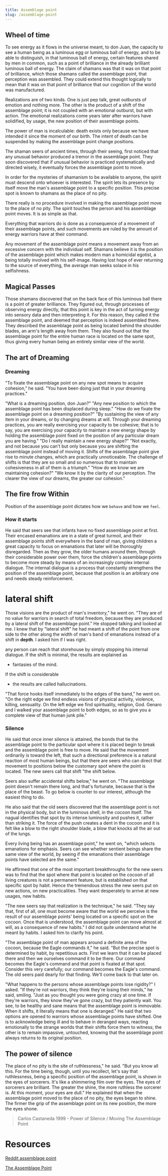 ```yaml
---
title: Assemblage point
slug: /assemblage-point
---
```



## Wheel of time
To see energy as it flows in the universe meant, to don Juan, the capacity to see a human being as a
luminous egg or luminous ball of energy, and to be able to distinguish, in that luminous ball of
energy, certain features shared by men in common, such as a point of brilliance in the already
brilliant luminous ball of energy. The claim of shamans was that it was on that point of brilliance,
which those shamans called the assemblage point, that perception was assembled. They could
extend this thought logically to mean that it was on that point of brilliance that our cognition of the
world was manufactured. 

Realizations are of two kinds. One is just pep talk, great outbursts of emotion and nothing more.
The other is the product of a shift of the assemblage point; it is not coupled with an emotional
outburst, but with action. The emotional realizations come years later after warriors have
solidified, by usage, the new position of their assemblage points.

The power of man is incalculable: death exists only because we have intended it since the moment
of our birth. The intent of death can be suspended by making the assemblage point change
positions.


The shaman seers of ancient times, through their seeing, first noticed that any unusual behavior
produced a tremor in the assemblage point. They soon discovered that if unusual behavior is
practiced systematically and directed wisely, it eventually forces the assemblage point to move.

In order for the mysteries of shamanism to be available to anyone, the spirit must descend onto
whoever is interested. The spirit lets its presence by itself move the man's assemblage point to a
specific position. This precise spot is known to shamans as the place of no pity.

There really is no procedure involved in making the assemblage point move to the place of no pity.
The spirit touches the person and his assemblage point moves. It is as simple as that.

Everything that warriors do is done as a consequence of a movement of their assemblage points,
and such movements are ruled by the amount of energy warriors have at their command.

Any movement of the assemblage point means a movement away from an excessive concern
with the individual self. Shamans believe it is the position of the assemblage point which makes
modern man a homicidal egotist, a being totally involved with his self-image. Having lost
hope of ever returning to the source of everything, the average man seeks solace in his selfishness.


## Magical Passes 

Those shamans discovered that on the back face of this luminous ball there is a point of
greater brilliance. They figured out, through processes of observing energy directly, that
this point is key in the act of turning energy into sensory data and then interpreting it.
For this reason, they called it the assemblage point, and deemed that perception is
indeed assembled there. They described the assemblage point as being located behind
the shoulder blades, an arm's length away from them. They also found out that the
assemblage point for the entire human race is located on the same spot, thus giving
every human being an entirely similar view of the world.


## The art of Dreaming

### Dreaming

"To fixate the assemblage point on any new spot means to acquire cohesion," he said. "You
have been doing just that in your dreaming practices."

"What is a dreaming position, don Juan?"
"Any new position to which the assemblage point has been displaced during sleep."
"How do we fixate the assemblage point on a dreaming position?"
"By sustaining the view of any item in your dreams, or by changing dreams at will. Through
your dreaming practices, you are really exercising your capacity to be cohesive; that is to say, you
are exercising your capacity to maintain a new energy shape by holding the assemblage point
fixed on the position of any particular dream you are having."
"Do I really maintain a new energy shape?"
"Not exactly, and not because you can't but only because you are shifting the assemblage point
instead of moving it. Shifts of the assemblage point give rise to minute changes, which are
practically unnoticeable. The challenge of shifts is that they are so small and so numerous that to
maintain cohesiveness in all of them is a triumph."
"How do we know we are maintaining cohesion?"
"We know it by the clarity of our perception. The clearer the view of our dreams, the greater
our cohesion."


## The fire frow Within 

Position of the assemblage point dictates how we `behave`
and how we `feel`.


### How it starts
He said that seers see that infants have no fixed assemblage point at first. Their encased
emanations are in a state of great turmoil, and their assemblage points shift everywhere in the
band of man, giving children a great capacity to focus on emanations that later will be thoroughly
disregarded. Then as they grow, the older humans around them, through their considerable power
over them, force the children's assemblage points to become more steady by means of an
increasingly complex internal dialogue. The internal dialogue is a process that constantly
strengthens the position of the assemblage point, because that position is an arbitrary one and
needs steady reinforcement.


# lateral shift

Those visions are the product of man's inventory," he went on. "They are of no value for
warriors in search of total freedom, because they are produced by a lateral shift of the assemblage
point."
He stopped talking and looked at me. I knew that by "lateral shift" he had meant a shift of the
point from one side to the other along the width of man's band of emanations instead of a shift in
**depth**. I asked him if I was right.

any person can reach that storehouse by simply stopping his internal dialogue. If the shift is minimal,
the results are explained as 

* fantasies of the mind.

 If the shift is considerable

* the results are called hallucinations.

"That force hooks itself immediately to the edges of the band," he went on. "On the right edge
we find endless visions of physical activity, violence, killing, sensuality. On the left edge we find
spirituality, religion, God. Genaro and I walked your assemblage point to both edges, so as to
give you a complete view of that human junk pile."


### Silence

He said that once inner silence is
attained, the bonds that tie the assemblage point to the particular spot where it is placed begin to
break and the assemblage point is free to move.
He said that the movement ordinarily is toward the left, that such a directional preference is a
natural reaction of most human beings, but that there are seers who can direct that movement to
positions below the customary spot where the point is located. The new seers call that shift "the
shift below.

Seers also suffer accidental shifts below," he went on. "The assemblage point doesn't remain
there long, and that's fortunate, because that is the place of the beast. To go below is counter to
our interest, although the easiest thing to do.


He also said that the old seers discovered that the assemblage point is not in the physical body,
but in the luminous shell, in the cocoon itself. The nagual identifies that spot by its intense
luminosity and pushes it, rather than striking it. The force of the push creates a dent in the cocoon
and it is felt like a blow to the right shoulder blade, a blow that knocks all the air out of the lungs.


Every living being has an assemblage point," he went on, "which selects emanations for
emphasis. Seers can see whether sentient beings share the same view of the world, by seeing if
the emanations their assemblage points have selected are the same."

He affirmed that one of the most important breakthroughs for the new seers was to find that
the spot where that point is located on the cocoon of all living creatures is not a permanent
feature, but is established on that specific spot by habit. Hence the tremendous stress the new
seers put on new actions, on new practicalities. They want desperately to arrive at new usages,
new habits.


"The new seers say that realization is the technique," he said. "They say that, first of all, one
must become aware that the world we perceive is the result of our assemblage points' being
located on a specific spot on the cocoon. Once that is understood, the assemblage point can move
almost at will, as a consequence of new habits."
I did not quite understand what he meant by habits. I asked him to clarify his point.

"The assemblage point of man appears around a definite area of the cocoon, because the Eagle
commands it," he said. "But the precise spot is determined by habit, by repetitious acts. First we
learn that it can be placed there and then we ourselves command it to be there. Our command
becomes the Eagle's command and that point is fixated at that spot. Consider this very carefully;
our command becomes the Eagle's command. The old seers paid dearly for that finding. We'll
come back to that later on.


"What happens to the persons whose assemblage points lose rigidity?" I asked.
"If they're not warriors, they think they're losing their minds," he said, smiling. "Just as you
thought you were going crazy at one time. If they're warriors, they know they've gone crazy, but
they patiently wait. You see, to be healthy and sane means that the assemblage point is
immovable. When it shifts, it literally means that one is deranged."
He said that two options are opened to warriors whose assemblage points have shifted. One is
to acknowledge being ill and to behave in deranged ways, reacting emotionally to the strange
worlds that their shifts force them to witness; the other is to remain impassive, untouched,
knowing that the assemblage point always returns to its original position.




## The power of silence 

The place of no pity is the site of ruthlessness," he said. "But you know all this. For the time
being, though, until you recollect, let's say that ruthlessness, being a specific position of the
assemblage point, is shown in the eyes of sorcerers. It's like a shimmering film over the eyes. The
eyes of sorcerers are brilliant. The greater the shine, the more ruthless the sorcerer is. At this
moment, your eyes are dull."
He explained that when the assemblage point moved to the place of no pity, the eyes began to
shine. The firmer the grip of the assemblage point on its new position, the more the eyes shone.

> Carlos Castaneda  1999 - Power of Silence /  Moving The Assemblage Point


# Resources

[Reddit assemblage point](https://www.reddit.com/r/castaneda/comments/eurs0p/how_many_assemblage_points_are_there)

[The Assemblage Point](https://www.reddit.com/r/castaneda/wiki/assemblage_point)